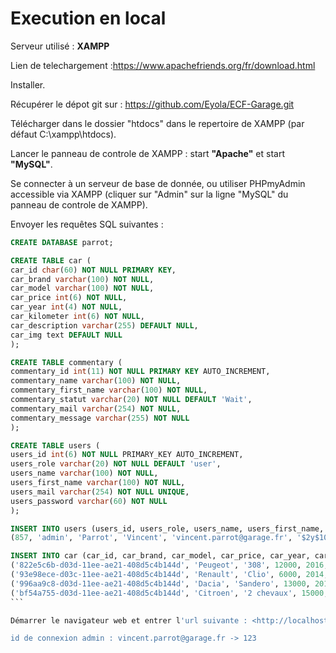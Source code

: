 # Execution en local

Serveur utilisé : **XAMPP**

Lien de telechargement :<https://www.apachefriends.org/fr/download.html>

Installer.


Récupérer le dépot git sur : <https://github.com/Eyola/ECF-Garage.git>

Télécharger dans le dossier "htdocs" dans le repertoire de XAMPP (par défaut C:\xampp\htdocs).

Lancer le panneau de controle de XAMPP : start **"Apache"** et start **"MySQL"**.

Se connecter à un serveur de base de donnée, ou utiliser PHPmyAdmin accessible via XAMPP (cliquer sur "Admin" sur la ligne "MySQL" du panneau de controle de XAMPP).

Envoyer les requêtes SQL suivantes :

````SQL
CREATE DATABASE parrot;

CREATE TABLE car (
car_id char(60) NOT NULL PRIMARY KEY,
car_brand varchar(100) NOT NULL,
car_model varchar(100) NOT NULL,
car_price int(6) NOT NULL,
car_year int(4) NOT NULL,
car_kilometer int(6) NOT NULL,
car_description varchar(255) DEFAULT NULL,
car_img text DEFAULT NULL
);

CREATE TABLE commentary (
commentary_id int(11) NOT NULL PRIMARY KEY AUTO_INCREMENT,
commentary_name varchar(100) NOT NULL,
commentary_first_name varchar(100) NOT NULL,
commentary_statut varchar(20) NOT NULL DEFAULT 'Wait',
commentary_mail varchar(254) NOT NULL,
commentary_message varchar(255) NOT NULL
);

CREATE TABLE users (
users_id int(6) NOT NULL PRIMARY_KEY AUTO_INCREMENT,
users_role varchar(20) NOT NULL DEFAULT 'user',
users_name varchar(100) NOT NULL,
users_first_name varchar(100) NOT NULL,
users_mail varchar(254) NOT NULL UNIQUE,
users_password varchar(60) NOT NULL
);

INSERT INTO users (users_id, users_role, users_name, users_first_name, users_mail, users_password) VALUES
(857, 'admin', 'Parrot', 'Vincent', 'vincent.parrot@garage.fr', '$2y$10$zB525MFCK1NQVETaPp6dxO3aCeI3w/6bcjGJbIqI2o81tArEBnI4K');

INSERT INTO car (car_id, car_brand, car_model, car_price, car_year, car_kilometer, car_description, car_img) VALUES
('822e5c6b-d03d-11ee-ae21-408d5c4b144d', 'Peugeot', '308', 12000, 2016, 150000, 'Une voiture récente', '308.jpg'),
('93e98ece-d03c-11ee-ae21-408d5c4b144d', 'Renault', 'Clio', 6000, 2014, 175000, 'Une voiture sympa', 'Clio.jpg'),
('996aa9c8-d03d-11ee-ae21-408d5c4b144d', 'Dacia', 'Sandero', 13000, 2018, 135000, 'Une voiture plus grosse', 'Dacia.jpg'),
('bf54a755-d03d-11ee-ae21-408d5c4b144d', 'Citroen', '2 chevaux', 15000, 1956, 384000, 'Une authentique !', '2cv.jpg');
```

Démarrer le navigateur web et entrer l'url suivante : <http://localhost/ECF-Garage/>

id de connexion admin : vincent.parrot@garage.fr -> 123
